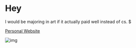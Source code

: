 # Hey

I would be majoring in art if it actually paid well instead of cs. $ 

[Personal Website](www.shokkunn.art)

![img](https://i.imgur.com/9K2clnw.png)


